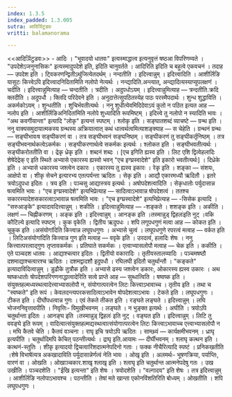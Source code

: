 ```yaml
---
index: 1.3.5
index_padded: 1.3.005
sutra: आदिर्ञिटुडवः
vritti: balamanorama

---
```

<<आदिर्ञिटुडवः>> - आदिः । "भूवादयो धातवः" इत्यस्माद्धात्व इत्यनुवृत्तं षष्ठआ विपरिणम्यते । "उपदेशेऽजनुनासिकः" इत्यस्मादुपदेशे इति, इदिति चानुवर्तते । आदिरिति इदिति च बहुत्वे एकवचनं । तदाह — उपदेश इति । ट्विकरणन्द्वितीऽथु॑जित्येतदर्थम् । नन्दतीति । इदित्त्वान्नुम् । इदित्त्वादिति । आशीर्लिङि यासुटः कित्त्वेऽपि इदित्त्वादनिदितामिति नलोपो नेत्यर्थः । नन्द्यादिति.अन्त्यात्, अन्द्यादित्यस्याप्युपलक्षणं । चदीति । इदित्त्वान्नुमित्याह — चन्दतीति । त्रदीति । अदुपधोऽयम् । इदित्त्वान्नुमित्याह —  त्रन्दतीति.क्रदि क्लदीति । अदुपधौ । क्लिदि परिदेवने इति । अनुदात्तेत्सुपठितस्येह पाठः परस्मैपदार्थः । शुन्ध शुद्धाविति । अकर्मकोऽयम् । शुन्धतीति । शुचिर्भवतीत्यर्थः । ननु शुधीत्येवमिदिदेवाऽयं कुतो न पठित इत्यत आह — नलोप इति । आशीर्लिङिअनिदिता॑मिति नलोपे शुध्यादिति रूपमिष्टम् । इदित्त्वे तु नलोपो न स्यादिति भावः । "अथ कवर्गीयान्ता" इत्यादि "लोकृ" इत्यन्तं स्पष्टम् । श्लोकृ इति । सङ्घातशब्दं व्याचष्टे —  ग्रन्थ इति । ननु वाक्यसमुदायात्मकस्य ग्रन्थस्य अक्रियात्वात् कथं धात्वर्थत्वमित्याशङ्क्याह —  स चेहेति । ग्रन्थनं ग्रन्थः —  सङ्घीभावःष सङ्घीकरणं वा । तत्र सङ्घीभवनं सङ्घनिष्ठम् । सङ्घीकरणं तु सङ्घीकर्तृनिष्ठम् । तत्र सङ्घीभवनार्थकत्वेऽकर्मकः । सङ्घीकरणार्थत्वे सकर्मकः इत्यर्थः । श्लोकत इति । सङ्घीभवतीत्यर्थः । सङ्घीकरोततीति वा । द्रेकृ ध्रेकृ इति । शब्दनं शब्दः । [एच इगिति ह्यस्व इति । लिट एशि द्वित्वेहलादिः शेषे॑देद्रेक् ए इति स्थिते अभ्यासे एकारस्य ह्यस्वो भवन् "एच इग्घ्रस्वादेशे" इति इकारो भवतीत्यर्थः] । दिध्रेके इति । अभ्यासे धकारस्य जश्त्वेन दकारः । एकारस्य तु ह्यस्व इकारः । रेकृ इति । शङ्का —  संशयः, आक्षेपो वा । शीकृ सेचने इत्यारभ्य एतत्पर्यन्ता ऋदितः । सेकृ इति । आद्यौ एकारमध्यौ ऋदितौ । इतरे त्रयोऽदुपधा इदितः । त्रय इति । पञ्चसु आद्यास्त्रय इत्यर्थः । अषोपदेशत्वादिति । सेकृधातोः पर्युदासान्न षत्वमिति भावः । "एच इग्घ्रस्वादेशे" इत्यभिप्रेत्याह —  सादित्वाऽभावान्न षोपदेशत्वं । ततश्च सकारस्यादेशसकारत्वाऽभावान्न षत्वमिति भावः । "एच इग्घ्रस्वादेशे" इत्यभिप्रेत्याह — -सिसेक इत्यादि । "सरुआङ्के" इत्यादावदित्त्वान्नुम् । शकीति । इदित्त्वान्नुमित्याह — -शङ्कते । शशङ्क इति । अकीति । लक्षणं — चिह्नीकरणम् । अङ्क इति । इदित्त्वान्नुम् । आनङ्क इति ।तस्मान्नुड् द्विहलः॑इति नुट् ।वकि कौटिल्ये इत्यादि स्पष्टम् । कुक वृकेति । द्वितीय ऋदुपधः । शपि लगूपधगुणं मत्वा आह —  कोकत इति । चुकुक इति ।असंयोगा॑दिति कित्त्वान्न लघूपधगुणः । अभ्यासे चुत्वं । लघूपधगुणे रपरत्वं मत्वाह —  वर्कत इति । लिटिअसंयोगा॑दिति कित्त्वान्न गुण इति मत्वाह —  ववृके इति । उरदत्वं, हलादिः शेषः । ननु कित्त्वात्परत्वाद्गुणः तृप्तावकर्मकः । प्रतिघाते सकर्मकः । एत्वाभ्यासलोपौ मत्वाह — चेक इति । ककीति । एते पञ्चदश धातवः । आद्याश्चत्वार इदितः । द्वितीयो वकारादिः । तृतीयस्तालव्यादिः । पञ्चमषष्ठौ दशमाद्याश्चत्वारश्च ऋदितः । दशमद्वादशौ इदुपधौ । रघिलघी इदितौ चतुर्थान्तौ । "कङ्कते" इत्यादाविदित्वान्नुम् । डुढौके तुत्रौक इति । अभ्यासे ढस्य जश्त्वेन डकारः, ओकारस्य ह्यस्व उकारः । अथ ष्वष्कधातोः षोपदेशपरिगणनाद्धात्वादेरिति सत्वे प्राप्ते आह — सुब्धात्विति । षष्वष्क इति । संयुक्तहल्मध्यस्थत्वादेत्त्वाभ्यासलोपौ न, संयोगात्परत्वेन लिटः कित्त्वाऽभावाच्च । तृतीय इति । तथा च "स्वष्कते" इति रूपं । केवलदन्त्यपरकसादित्वाऽभावेन षोपदेशत्वाऽभावः । टेकते इति । लघूपधगुणः । टीकत इति । दीर्घोपधत्वान्न गुणः । एवं तेकते तीकत इति । रङ्घते लङ्घते । इदित्त्वान्नुम् । लघि भोजननिवृत्तावपीति । निवृत्तिः- विमुखीभवनम् । लङ्घते । न भुङ्क्त इत्यर्थः । अघीति । त्रयोऽपि चतुर्थान्ता इदितः । आनङ्घ इति ।तस्मान्नुड् द्विहलः॑ इति नुट् । वङ्घत इति । इदित्त्वान्नुम् । लिटि तु ववङ्घे इति रूपम् । वादित्वात्संयुक्तहल्मद्यस्थत्वात्संयोगात्परत्वेन लिटः कित्त्वाऽभावाच्च एत्त्वाभ्यासलोपौ न । मघि कैतवे चेति । कैतवं वञ्चना । राघृ इचि त्रयोऽपि ऋदितः । सामथ्र्यं — कार्यक्षमीभवनम् । ध्राघृ इत्यपीति । चतुर्थादिमपि केचित् पठन्तीत्यर्थः । द्राघृ इति.आयामः —  दीर्घीभवनम् । श्लाघृ कत्थन इति । कत्थनं-स्तुतिः । शीकृ इत्यादयो द्विचत्वारिंशदात्मनेपदिनो गताः । फक्क नीचैरित्यादि स्पष्टं । प्रनिकखतीति ।शेषे विभाषे॑त्यत्र अकखादाविति पर्युदासान्नेर्णत्वं नेति भावः । ओखृ इति । अलमर्थः- भूषणक्रिया, पर्याप्तिः, वारणं वा । ओखति । ओखाञ्चकार.शाखृ श्लाखृ इति । श्लाघृ इति चतुर्थान्त आत्मनेपदेषु गतः । उख उखीति । पञ्चदशेति । "ईखि इत्यन्ता" इति शेषः । त्रयोदशेति । "वल्गादय" इति शेषः । तत्र इदित्त्वान्नुम् । आशीर्लिङि नलोपाऽभावश्च । पठन्तीति । तेषां मते खान्ता एकोनविंशतिरिति बोध्यम् । ओखतीति । शपि लघूपधगुणः । 